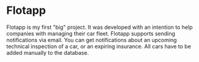 # Flotapp
Flotapp is my first "big" project. It was developed with an intention to help companies with managing their car fleet. Flotapp supports sending notifications via email. You can get notifications about an upcoming technical inspection of a car, or an expiring insurance. All cars have to be added manually to the database. 
